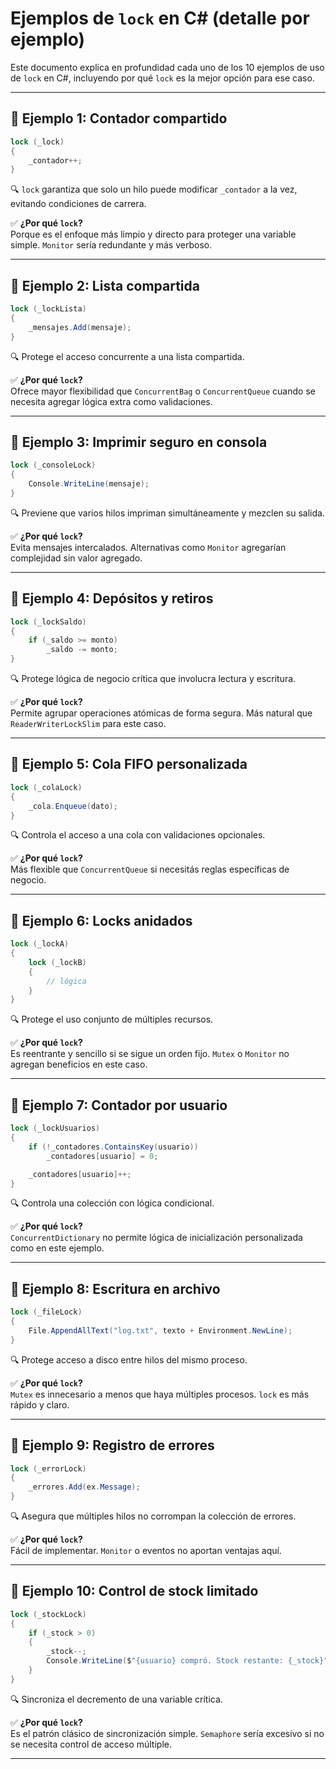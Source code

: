 # Ejemplos de `lock` en C# (detalle por ejemplo)

Este documento explica en profundidad cada uno de los 10 ejemplos de uso de `lock` en C#, incluyendo por qué `lock` es la mejor opción para ese caso.

---

## 🧪 Ejemplo 1: Contador compartido

```csharp
lock (_lock)
{
    _contador++;
}
```

🔍 `lock` garantiza que solo un hilo puede modificar `_contador` a la vez, evitando condiciones de carrera.

✅ **¿Por qué `lock`?**  
Porque es el enfoque más limpio y directo para proteger una variable simple. `Monitor` sería redundante y más verboso.

---

## 🧪 Ejemplo 2: Lista compartida

```csharp
lock (_lockLista)
{
    _mensajes.Add(mensaje);
}
```

🔍 Protege el acceso concurrente a una lista compartida.

✅ **¿Por qué `lock`?**  
Ofrece mayor flexibilidad que `ConcurrentBag` o `ConcurrentQueue` cuando se necesita agregar lógica extra como validaciones.

---

## 🧪 Ejemplo 3: Imprimir seguro en consola

```csharp
lock (_consoleLock)
{
    Console.WriteLine(mensaje);
}
```

🔍 Previene que varios hilos impriman simultáneamente y mezclen su salida.

✅ **¿Por qué `lock`?**  
Evita mensajes intercalados. Alternativas como `Monitor` agregarían complejidad sin valor agregado.

---

## 🧪 Ejemplo 4: Depósitos y retiros

```csharp
lock (_lockSaldo)
{
    if (_saldo >= monto)
        _saldo -= monto;
}
```

🔍 Protege lógica de negocio crítica que involucra lectura y escritura.

✅ **¿Por qué `lock`?**  
Permite agrupar operaciones atómicas de forma segura. Más natural que `ReaderWriterLockSlim` para este caso.

---

## 🧪 Ejemplo 5: Cola FIFO personalizada

```csharp
lock (_colaLock)
{
    _cola.Enqueue(dato);
}
```

🔍 Controla el acceso a una cola con validaciones opcionales.

✅ **¿Por qué `lock`?**  
Más flexible que `ConcurrentQueue` si necesitás reglas específicas de negocio.

---

## 🧪 Ejemplo 6: Locks anidados

```csharp
lock (_lockA)
{
    lock (_lockB)
    {
        // lógica
    }
}
```

🔍 Protege el uso conjunto de múltiples recursos.

✅ **¿Por qué `lock`?**  
Es reentrante y sencillo si se sigue un orden fijo. `Mutex` o `Monitor` no agregan beneficios en este caso.

---

## 🧪 Ejemplo 7: Contador por usuario

```csharp
lock (_lockUsuarios)
{
    if (!_contadores.ContainsKey(usuario))
        _contadores[usuario] = 0;

    _contadores[usuario]++;
}
```

🔍 Controla una colección con lógica condicional.

✅ **¿Por qué `lock`?**  
`ConcurrentDictionary` no permite lógica de inicialización personalizada como en este ejemplo.

---

## 🧪 Ejemplo 8: Escritura en archivo

```csharp
lock (_fileLock)
{
    File.AppendAllText("log.txt", texto + Environment.NewLine);
}
```

🔍 Protege acceso a disco entre hilos del mismo proceso.

✅ **¿Por qué `lock`?**  
`Mutex` es innecesario a menos que haya múltiples procesos. `lock` es más rápido y claro.

---

## 🧪 Ejemplo 9: Registro de errores

```csharp
lock (_errorLock)
{
    _errores.Add(ex.Message);
}
```

🔍 Asegura que múltiples hilos no corrompan la colección de errores.

✅ **¿Por qué `lock`?**  
Fácil de implementar. `Monitor` o eventos no aportan ventajas aquí.

---

## 🧪 Ejemplo 10: Control de stock limitado

```csharp
lock (_stockLock)
{
    if (_stock > 0)
    {
        _stock--;
        Console.WriteLine($"{usuario} compró. Stock restante: {_stock}");
    }
}
```

🔍 Sincroniza el decremento de una variable crítica.

✅ **¿Por qué `lock`?**  
Es el patrón clásico de sincronización simple. `Semaphore` sería excesivo si no se necesita control de acceso múltiple.

---
